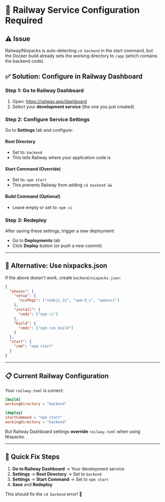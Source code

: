 # 🚂 Railway Service Configuration Required

## ⚠️ **Issue**
Railway/Nixpacks is auto-detecting `cd backend` in the start command, but the Docker build already sets the working directory to `/app` (which contains the backend code).

## ✅ **Solution: Configure in Railway Dashboard**

### **Step 1: Go to Railway Dashboard**
1. Open: https://railway.app/dashboard
2. Select your **development service** (the one you just created)

### **Step 2: Configure Service Settings**

Go to **Settings** tab and configure:

#### **Root Directory**
- Set to: `backend`
- This tells Railway where your application code is

#### **Start Command** (Override)
- Set to: `npm start`
- This prevents Railway from adding `cd backend &&`

#### **Build Command** (Optional)
- Leave empty or set to: `npm ci`

### **Step 3: Redeploy**
After saving these settings, trigger a new deployment:
- Go to **Deployments** tab
- Click **Deploy** button (or push a new commit)

---

## 🔧 **Alternative: Use nixpacks.json**

If the above doesn't work, create `backend/nixpacks.json`:

```json
{
  "phases": {
    "setup": {
      "nixPkgs": ["nodejs_22", "npm-9_x", "openssl"]
    },
    "install": {
      "cmds": ["npm ci"]
    },
    "build": {
      "cmds": ["npm run build"]
    }
  },
  "start": {
    "cmd": "npm start"
  }
}
```

---

## 📋 **Current Railway Configuration**

Your `railway.toml` is correct:
```toml
[build]
workingDirectory = "backend"

[deploy]
startCommand = "npm start"
workingDirectory = "backend"
```

But Railway Dashboard settings **override** `railway.toml` when using Nixpacks.

---

## 🎯 **Quick Fix Steps**

1. **Go to Railway Dashboard** → Your development service
2. **Settings** → **Root Directory** → Set to `backend`
3. **Settings** → **Start Command** → Set to `npm start`
4. **Save** and **Redeploy**

This should fix the `cd backend` error! 🚀

